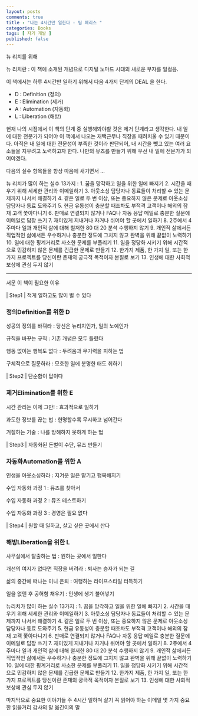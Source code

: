 ```yaml
---
layout: posts
comments: true
title : "나는 4시간만 일한다 - 팀 페리스 "
categories: Books
tags: [ 자기 개발 ]
published: false
---
```


뉴 리치를 위해

뉴 리치란
 : 이 책에 소개된 개념으로 디지털 노마드 시대의 새로운 부자를 일컬음.

이 책에서는 하루 4시간만 일하기 위해서 다음 4가지 단계의 DEAL 을 한다.

- D : Definition (정의)
- E : Elimination (제거)
- A : Automation (자동화)
- L : Liberation (해방)

현재 나의 시점에서 이 책의 단계 중 실행해봐야할 것은 제거 단계라고 생각한다.
내 일에 대한 전문가가 되어야 이 책에서 나오는 재택근무나 직장을 때려치울 수 있기 때문이다.
아직은 내 일에 대한 전문성이 부족한 것이라 판단되어, 내 시간을 뺏고 있는 여러 요소들을 지우려고 노력하고자 한다.
나만의 뮤즈를 만들기 위해 우선 내 일에 전문가가 되어야겠다.

다음의 실수 항목들을 항상 마음에 새기면서 ...

뉴 리치가 많이 하는 실수 13가지
 : 1. 꿈을 망각하고 일을 위한 일에 빠지기
   2. 시간을 때우기 위해 세세한 관리와 이메일하기
   3. 아웃소싱 담당자나 동료들이 처리할 수 있는 문제까지 나서서 해결하기
   4. 같은 일로 두 번 이상, 또는 중요하지 않은 문제로 아웃소싱 담당자나 동료 도와주기
   5. 현금 유동성이 충분할 때조차도 부적격 고객이나 해외의 잠재 고객 쫓아다니기
   6. 판매로 연결되지 않거나 FAQ나 자동 응답 메일로 충분한 질문에 이메일로 답장 쓰기
   7. 재미있게 지내거나 자거나 쉬어야 할 곳에서 일하기
   8. 2주에서 4주마다 일과 개인적 삶에 대해 철저한 80 대 20 분석 수행하지 않기
   9. 개인적 삶에서든 직업적인 삶에서든 우수하거나 충분한 정도에 그치지 않고 완벽을 위해 끝없이 노력하기
   10. 일에 대한 핑계거리로 사소한 문제를 부풀리기
   11. 일을 정당화 시키기 위해 시간적으로 민감하지 않은 문제를 긴급한 문제로 만들기
   12. 한가지 제품, 한 가지 일, 또는 한 가지 프로젝트를 당신이란 존재의 궁극적 목적이자 본질로 보기
   13. 인생에 대한 사회적 보상에 관심 두지 않기

---

서문
이 책이 필요한 이유

| Step1 | 적게 일하고도 많이 벌 수 있다
### 정의Definition를 위한 D

성공의 정의를 바꿔라
 : 당신은 뉴리치인가, 일의 노예인가

규칙을 바꾸는 규칙
 : 기존 개념은 모두 틀렸다

행동 없이는 행복도 없다
 : 두려움과 무기력을 피하는 법

구체적으로 질문하라
 : 모호한 일에 분명한 태도 취하기

| Step2 | 단순함이 답이다
### 제거Elimination를 위한 E

시간 관리는 이제 그만!
 : 효과적으로 일하기

과도한 정보를 끊는 법
 : 현명할수록 무시하고 넘어간다

거절하는 기술
 : 나를 방해하지 못하게 하는 법

| Step3 | 자동화된 돈벌이 수단, 뮤즈 만들기
### 자동화Automation를 위한 A

인생을 아웃소싱하라
 : 지겨운 일은 맡기고 행복해지기

수입 자동화 과정 1
 : 뮤즈를 찾아서

수입 자동화 과정 2
 : 뮤즈 테스트하기

수입 자동화 과정 3
 : 경영은 필요 없다

| Step4 | 원할 때 일하고, 살고 싶은 곳에서 산다
### 해방Liberation을 위한 L

사무실에서 탈출하는 법
 : 원하는 곳에서 일한다

개선의 여지가 없다면 직장을 버려라
 : 퇴사는 승자가 되는 길

삶의 중간에 떠나는 미니 은퇴
 : 여행하는 라이프스타일 터득하기

일을 없앤 후 공허함 채우기
 : 인생에 생기 불어넣기

뉴리치가 많이 하는 실수 13가지
 : 1. 꿈을 망각하고 일을 위한 일에 빠지기
   2. 시간을 때우기 위해 세세한 관리와 이메일하기
   3. 아웃소싱 담당자나 동료들이 처리할 수 있는 문제까지 나서서 해결하기
   4. 같은 일로 두 번 이상, 또는 중요하지 않은 문제로 아웃소싱 담당자나 동료 도와주기
   5. 현금 유동성이 충분할 때조차도 부적격 고객이나 해외의 잠재 고객 쫓아다니기
   6. 판매로 연결되지 않거나 FAQ나 자동 응답 메일로 충분한 질문에 이메일로 답장 쓰기
   7. 재미있게 지내거나 자거나 쉬어야 할 곳에서 일하기
   8. 2주에서 4주마다 일과 개인적 삶에 대해 철저한 80 대 20 분석 수행하지 않기
   9. 개인적 삶에서든 직업적인 삶에서든 우수하거나 충분한 정도에 그치지 않고 완벽을 위해 끝없이 노력하기
   10. 일에 대한 핑계거리로 사소한 문제를 부풀리기
   11. 일을 정당화 시키기 위해 시간적으로 민감하지 않은 문제를 긴급한 문제로 만들기
   12. 한가지 제품, 한 가지 일, 또는 한 가지 프로젝트를 당신이란 존재의 궁극적 목적이자 본질로 보기
   13. 인생에 대한 사회적 보상에 관심 두지 않기

마지막으로 중요한 이야기들
주 4시간 일하며 살기
꼭 읽어야 하는 이메일
몇 가지 중요한 읽을거리
감사의 말
옮긴이의 말
